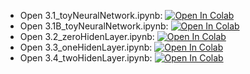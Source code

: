 - Open 3.1_toyNeuralNetwork.ipynb: [![Open In Colab](https://colab.research.google.com/assets/colab-badge.svg)](https://colab.research.google.com/github/daiki-matsunaga/MathMeasurement2023/blob/main/lec03/3.1_toyNeuralNetwork.ipynb)
- Open 3.1B_toyNeuralNetwork.ipynb: [![Open In Colab](https://colab.research.google.com/assets/colab-badge.svg)](https://colab.research.google.com/github/daiki-matsunaga/MathMeasurement2023/blob/main/lec03/3.1B_toyNeuralNetwork.ipynb)
- Open 3.2_zeroHidenLayer.ipynb: [![Open In Colab](https://colab.research.google.com/assets/colab-badge.svg)](https://colab.research.google.com/github/daiki-matsunaga/MathMeasurement2023/blob/main/lec03/3.2_zeroHiddenLayer.ipynb)
- Open 3.3_oneHidenLayer.ipynb: [![Open In Colab](https://colab.research.google.com/assets/colab-badge.svg)](https://colab.research.google.com/github/daiki-matsunaga/MathMeasurement2023/blob/main/lec03/3.3_oneHiddenLayer.ipynb)
- Open 3.4_twoHidenLayer.ipynb: [![Open In Colab](https://colab.research.google.com/assets/colab-badge.svg)](https://colab.research.google.com/github/daiki-matsunaga/MathMeasurement2023/blob/main/lec03/3.4_twoHiddenLayer.ipynb)
